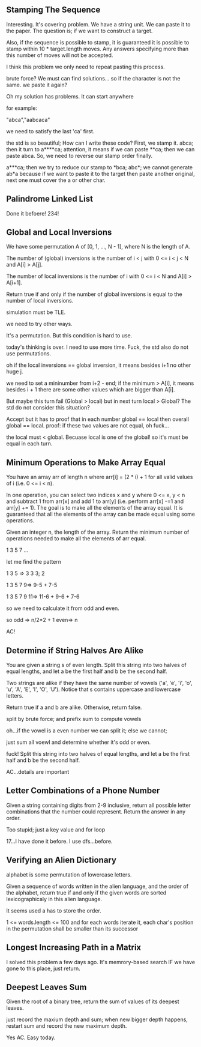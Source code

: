 ## Stamping The Sequence

Interesting. It's covering problem. We have a string unit. We can paste it to the paper. The question is; if we want to construct a target. 

Also, if the sequence is possible to stamp, it is guaranteed it is possible to stamp within 10 * target.length moves.  Any answers specifying more than this number of moves will not be accepted.

I think this problem we only need to repeat pasting this process.

brute force? We must can find solutions... so if the character is not the same. we paste it again?


Oh my solution has problems. It can start anywhere

for example:

"abca","aabcaca"

we need to satisfy the last 'ca' first.

the std is so beautiful; How can I write these code? First, we stamp it. abca; then it turn to a****ca; attention, it means if we can paste **ca; then we can paste abca. So, we need to reverse our stamp order finally.

a***ca; then we try to reduce our stamp to \*bca; abc\*; we cannot generate ab\*a because if we want to paste it to the target then paste another original, next one must cover the a or other char.

## Palindrome Linked List

Done it befoere! 234!

## Global and Local Inversions

We have some permutation A of [0, 1, ..., N - 1], where N is the length of A.

The number of (global) inversions is the number of i < j with 0 <= i < j < N and A[i] > A[j].

The number of local inversions is the number of i with 0 <= i < N and A[i] > A[i+1].

Return true if and only if the number of global inversions is equal to the number of local inversions.

simulation must be TLE.

we need to try other ways. 

It's a permutation. But this condition is hard to use.

today's thinking is over. I need to use more time. Fuck, the std also do not use permutations.

oh if the local inversions == global inversion, it means besides i+1 no other huge j.

we need to set a mininumber from i+2 - end; if the minimum > A[i], it means besides i + 1 there are some other values which are bigger than A[i].

But maybe this turn fail (Global > local) but in next turn local > Global? The std do not consider this situation? 

Accept but it has to proof that in each number global == local then overall global == local. proof: if these two values are not equal, oh fuck...

the local must < global. Becuase local is one of the global! so it's must be equal in each turn.

## Minimum Operations to Make Array Equal

You have an array arr of length n where arr[i] = (2 * i) + 1 for all valid values of i (i.e. 0 <= i < n).

In one operation, you can select two indices x and y where 0 <= x, y < n and subtract 1 from arr[x] and add 1 to arr[y] (i.e. perform arr[x] -=1 and arr[y] += 1). The goal is to make all the elements of the array equal. It is guaranteed that all the elements of the array can be made equal using some operations.

Given an integer n, the length of the array. Return the minimum number of operations needed to make all the elements of arr equal.

1 3 5 7 ...

let me find the pattern

1 3 5 => 3 3 3; 2

1 3 5 7 9=> 9-5 + 7-5

1 3 5 7 9 11=> 11-6 + 9-6 + 7-6

so we need to calculate it from odd and even.

so odd => n/2*2 + 1 even=> n

AC!

## Determine if String Halves Are Alike

You are given a string s of even length. Split this string into two halves of equal lengths, and let a be the first half and b be the second half.

Two strings are alike if they have the same number of vowels ('a', 'e', 'i', 'o', 'u', 'A', 'E', 'I', 'O', 'U'). Notice that s contains uppercase and lowercase letters.

Return true if a and b are alike. Otherwise, return false.

split by brute force; and prefix sum to compute vowels

oh...if the vowel is a even number we can split it; else we cannot;

just sum all voewl and determine whether it's odd or even.

fuck!  Split this string into two halves of equal lengths, and let a be the first half and b be the second half.

AC...details are important

## Letter Combinations of a Phone Number

Given a string containing digits from 2-9 inclusive, return all possible letter combinations that the number could represent. Return the answer in any order.

Too stupid; just a key value and for loop

17...I have done it before. I use dfs...before.

## Verifying an Alien Dictionary

alphabet is some permutation of lowercase letters.

Given a sequence of words written in the alien language, and the order of the alphabet, return true if and only if the given words are sorted lexicographicaly in this alien language.

It seems used a has to store the order. 

1 <= words.length <= 100 and for each words iterate it, each char's position in the permutation shall be smaller than its successor

##  Longest Increasing Path in a Matrix

I solved this problem a few days ago. It's memrory-based search IF we have gone to this place, just return.

## Deepest Leaves Sum

Given the root of a binary tree, return the sum of values of its deepest leaves.

just record the maxium depth and sum; when new bigger depth happens, restart sum and record the new maximum depth.

Yes AC. Easy today.